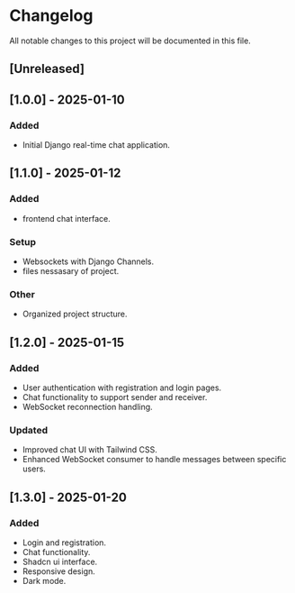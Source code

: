 # Changelog

All notable changes to this project will be documented in this file.

## [Unreleased]

## [1.0.0] - 2025-01-10
### Added
- Initial Django real-time chat application.

## [1.1.0] - 2025-01-12
### Added
- frontend chat interface.

### Setup
- Websockets with Django Channels.
- files nessasary of project.

### Other
- Organized project structure.

## [1.2.0] - 2025-01-15
### Added
- User authentication with registration and login pages.
- Chat functionality to support sender and receiver.
- WebSocket reconnection handling.

### Updated
- Improved chat UI with Tailwind CSS.
- Enhanced WebSocket consumer to handle messages between specific users.

## [1.3.0] - 2025-01-20
### Added
- Login and registration.
- Chat functionality.
- Shadcn ui interface.
- Responsive design.
- Dark mode.